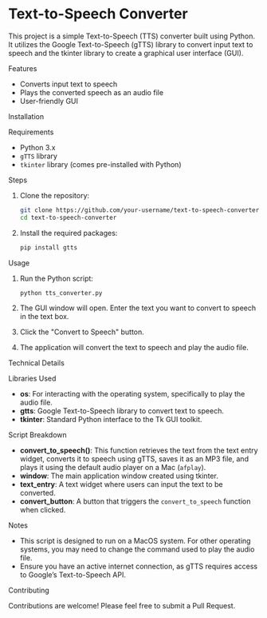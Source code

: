 # Text-to-Speech Converter

This project is a simple Text-to-Speech (TTS) converter built using Python. It utilizes the Google Text-to-Speech (gTTS) library to convert input text to speech and the tkinter library to create a graphical user interface (GUI).

 Features
- Converts input text to speech
- Plays the converted speech as an audio file
- User-friendly GUI

 Installation

 Requirements
- Python 3.x
- `gTTS` library
- `tkinter` library (comes pre-installed with Python)

 Steps

1. Clone the repository:
   ```bash
   git clone https://github.com/your-username/text-to-speech-converter.git
   cd text-to-speech-converter
   ```

2. Install the required packages:
   ```bash
   pip install gtts
   ```

 Usage

1. Run the Python script:
   ```bash
   python tts_converter.py
   ```

2. The GUI window will open. Enter the text you want to convert to speech in the text box.

3. Click the "Convert to Speech" button.

4. The application will convert the text to speech and play the audio file.

 Technical Details

 Libraries Used

- **os**: For interacting with the operating system, specifically to play the audio file.
- **gtts**: Google Text-to-Speech library to convert text to speech.
- **tkinter**: Standard Python interface to the Tk GUI toolkit.

 Script Breakdown

- **convert_to_speech()**: This function retrieves the text from the text entry widget, converts it to speech using gTTS, saves it as an MP3 file, and plays it using the default audio player on a Mac (`afplay`).
- **window**: The main application window created using tkinter.
- **text_entry**: A text widget where users can input the text to be converted.
- **convert_button**: A button that triggers the `convert_to_speech` function when clicked.

 Notes

- This script is designed to run on a MacOS system. For other operating systems, you may need to change the command used to play the audio file.
- Ensure you have an active internet connection, as gTTS requires access to Google’s Text-to-Speech API.

 Contributing

Contributions are welcome! Please feel free to submit a Pull Request.

